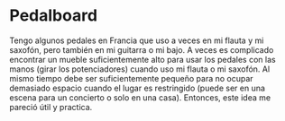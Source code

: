 # Pedalboard

Tengo algunos pedales en Francia que uso a veces en mi flauta y mi saxofón, pero también en mi guitarra o mi bajo. 
A veces es complicado encontrar un mueble suficientemente alto para usar los pedales con las manos (girar los potenciadores) cuando uso mi flauta o mi saxofón. 
Al mismo tiempo debe ser suficientemente pequeño para no ocupar demasiado espacio cuando el lugar es restringido (puede ser en una escena para un concierto o solo en una casa). 
Entonces, este idea me pareció útil y practica.
